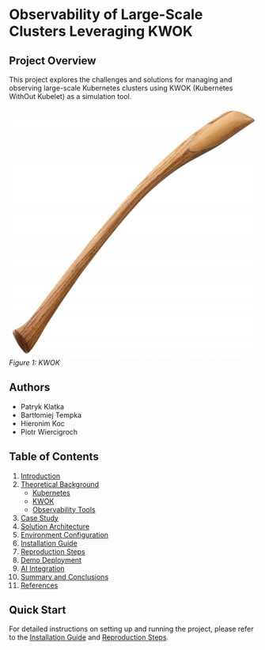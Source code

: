 # Observability of Large-Scale Clusters Leveraging KWOK

## Project Overview
This project explores the challenges and solutions for managing and observing large-scale Kubernetes clusters using KWOK (Kubernetes WithOut Kubelet) as a simulation tool.

![KWOK](./docs/images/kwok.png)
*Figure 1: KWOK*

## Authors
- Patryk Klatka
- Bartłomiej Tempka
- Hieronim Koc
- Piotr Wiercigroch

## Table of Contents
1. [Introduction](docs/01-introduction.md)
2. [Theoretical Background](docs/02-theoretical-background.md)
   - [Kubernetes](docs/02-theoretical-background.md#kubernetes)
   - [KWOK](docs/02-theoretical-background.md#kwok)
   - [Observability Tools](docs/02-theoretical-background.md#observability-tools)
3. [Case Study](docs/03-case-study.md)
4. [Solution Architecture](docs/04-solution-architecture.md)
5. [Environment Configuration](docs/05-environment-configuration.md)
6. [Installation Guide](docs/06-installation.md)
7. [Reproduction Steps](docs/07-reproduction-steps.md)
8. [Demo Deployment](docs/08-demo-deployment.md)
9. [AI Integration](docs/09-ai-integration.md)
10. [Summary and Conclusions](docs/10-summary.md)
11. [References](docs/11-references.md)

## Quick Start
For detailed instructions on setting up and running the project, please refer to the [Installation Guide](docs/06-installation.md) and [Reproduction Steps](docs/07-reproduction-steps.md).
